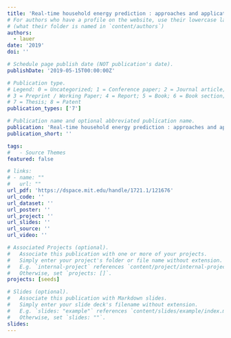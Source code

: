 ```yaml
---
title: 'Real-time household energy prediction : approaches and applications for a blockchain-backed smart grid'
# For authors who have a profile on the website, use their lowercase last name
# (what their folder is named in `content/authors`)
authors:
  - lauer
date: '2019'
doi: ''

# Schedule page publish date (NOT publication's date).
publishDate: '2019-05-15T00:00:00Z'

# Publication type.
# Legend: 0 = Uncategorized; 1 = Conference paper; 2 = Journal article;
# 3 = Preprint / Working Paper; 4 = Report; 5 = Book; 6 = Book section;
# 7 = Thesis; 8 = Patent
publication_types: ['7']

# Publication name and optional abbreviated publication name.
publication: 'Real-time household energy prediction : approaches and applications for a blockchain-backed smart grid'
publication_short: ''

tags:
#   - Source Themes
featured: false

# links:
# - name: ""
#   url: ""
url_pdf: 'https://dspace.mit.edu/handle/1721.1/121676'
url_code: ''
url_dataset: ''
url_poster: ''
url_project: ''
url_slides: ''
url_source: ''
url_video: ''

# Associated Projects (optional).
#   Associate this publication with one or more of your projects.
#   Simply enter your project's folder or file name without extension.
#   E.g. `internal-project` references `content/project/internal-project/index.md`.
#   Otherwise, set `projects: []`.
projects: [seeds]

# Slides (optional).
#   Associate this publication with Markdown slides.
#   Simply enter your slide deck's filename without extension.
#   E.g. `slides: "example"` references `content/slides/example/index.md`.
#   Otherwise, set `slides: ""`.
slides:
---
```

